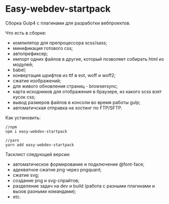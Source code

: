 <!-- @format -->

# Easy-webdev-startpack

Сборка Gulp4 с плагинами для разработки вебпроектов.

Что есть в сборке:

- компилятор для препроцессора scss/sass;
- минификация готового css;
- автопрефиксер;
- импорт одних файлов в другие, который позволяет собирать html из модулей;
- babel;
- конвертация шрифтов из ttf в eot, woff и woff2;
- сжатие изображений;
- для живого обновления страниц - browsersync;
- карта исходников для отображения в браузере, из какого scss взят кусок css;
- вывод размеров файлов в консоли во время работы gulp;
- автоматичская отправка на хостинг по FTP/SFTP.

Как установить:
```
//npm
npm i easy-webdev-startpack
```

```
//yarn
yarn add easy-webdev-startpack
```

Тасклист следующей версии:

- автоматическое формирование и подключение @font-face;
- адекватное сжатие png через pngquant;
- сжатие svg;
- создание png и svg-спрайтов;
- разделение задач на dev и build (работа с разными плагинами и вызов разными командами);
- etc.
